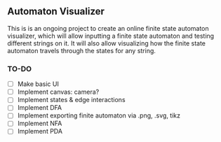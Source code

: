 ## Automaton Visualizer

This is is an ongoing project to create an online finite state automaton visualizer, which will allow inputting a finite state automaton and testing different strings on it. It will also allow visualizing how the finite state automaton travels through the states for any string. 

### TO-DO
 - [ ] Make basic UI
 - [ ] Implement canvas: camera?
 - [ ] Implement states & edge interactions
 - [ ] Implement DFA
 - [ ] Implement exporting finite automaton via .png, .svg, tikz
 - [ ] Implement NFA
 - [ ] Implement PDA
